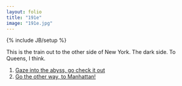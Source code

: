 ```yaml
---
layout: folio
title: "191e"
image: "191e.jpg"
---
```

{% include JB/setup %}

<div class="copy">
	<p>This is the train out to the other side of New York. The dark side. To Queens, I think.</p>
</div>

<div class="choice">
	<ol>
		<li><a href="192.html">
			Gaze into the abyss, go check it out
		</a></li>
		<li><a href="192.html">
			Go the other way, to Manhattan!
		</a></li>
	</ol>
</div>